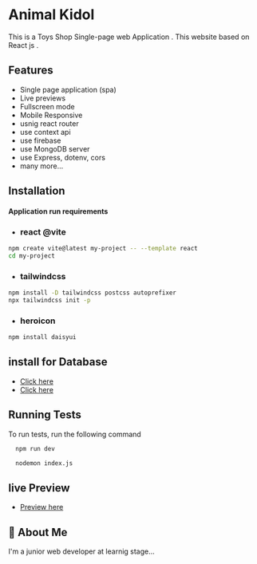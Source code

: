 
# Animal Kidol

This is a Toys Shop  Single-page web Application . 
This website based on React js .




## Features

- Single page application (spa)
- Live previews
- Fullscreen mode
- Mobile Responsive
- usnig react router
- use context api 
- use firebase
- use MongoDB server
- use Express, dotenv, cors
- many more...


## Installation

#### Application run requirements
- ### react @vite
```bash
npm create vite@latest my-project -- --template react
cd my-project
```
- ### tailwindcss
```bash
npm install -D tailwindcss postcss autoprefixer
npx tailwindcss init -p
```
- ### heroicon
```bash
npm install daisyui
```

## install for Database

- [Click here](https://expressjs.com/)
- [Click here](https://www.mongodb.com/atlas/database)

## Running Tests

To run tests, run the following command

```bash client Side
  npm run dev
```

```bash server Side
  nodemon index.js
```
    
## live Preview

- [Preview here](https://simple-firebase-21f88.web.app/)

## 🚀 About Me
I'm a junior web developer at learnig stage...

